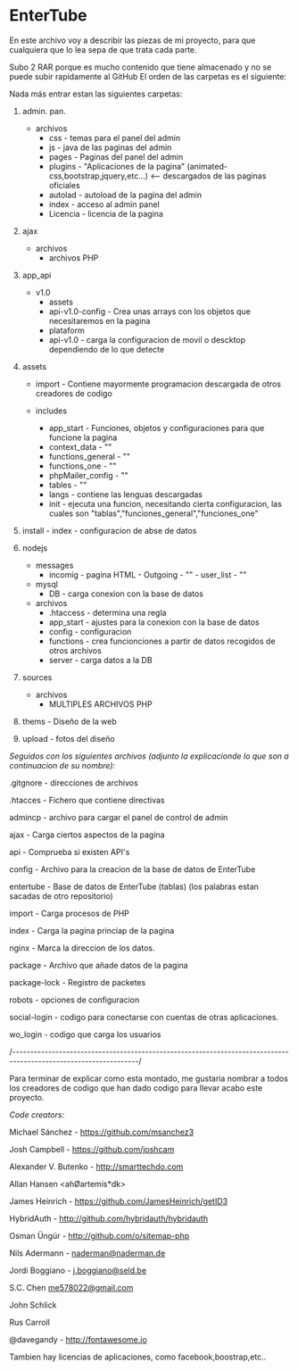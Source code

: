 # EnterTube
En este archivo voy a describir las piezas de mi proyecto, para que cualquiera que lo lea sepa de que trata cada parte.

Subo 2 RAR porque es mucho contenido que tiene almacenado y no se puede subir rapidamente al GitHub
El orden de las carpetas es el siguiente:

Nada más entrar estan las siguientes carpetas:

1. admin. pan.
    - archivos
      - css - temas para el panel del admin
      - js - java de las paginas del admin
      - pages - Paginas del panel del admin
      - plugins - "Aplicaciones de la pagina" (animated-css,bootstrap,jquery,etc...) <-- descargados de las paginas oficiales
      - autolad - autoload de la pagina del admin
      - index - acceso al admin panel
      - Licencia - licencia de la pagina
      
2. ajax
    - archivos
      - archivos PHP
3. app_api
      - v1.0
        - assets
        - api-v1.0-config - Crea unas arrays con los objetos que necesitaremos en la pagina
        - plataform
        - api-v1.0 - carga la configuracion de movil o descktop dependiendo de lo que detecte
        
4. assets
    - import - Contiene mayormente programacion descargada de otros creadores de codigo
        
    - includes
        - app_start - Funciones, objetos y configuraciones para que funcione la pagina
        - context_data - ""
        - functions_general - ""
        - functions_one - ""
        - phpMailer_config - "" 
        - tables - ""
        - langs - contiene las lenguas descargadas
        - init - ejecuta una funcion, necesitando cierta configuracion, las cuales son "tablas","funciones_general","funciones_one"
        
5. install
        - index - configuracion de abse de datos
6. nodejs
     - messages
          - incomig - pagina HTML
           - Outgoing - ""
           - user_list - ""
      - mysql
           - DB - carga conexion con la base de datos
      - archivos
        - .htaccess - determina una regla
        - app_start - ajustes para la conexion con la base de datos
        - config - configuracion
        - functions - crea funcionciones a partir de datos recogidos de otros archivos
        - server - carga datos a la DB
7. sources
      - archivos
        - MULTIPLES ARCHIVOS PHP
8. thems - Diseño de la web

9. upload - fotos del diseño

_Seguidos con los siguientes archivos (adjunto la explicacionde lo que son a continuacion de su nombre):_

.gitgnore - direcciones de archivos

.htacces - Fichero que contiene directivas

admincp - archivo para cargar el panel de control de admin

ajax - Carga ciertos aspectos de la pagina

api - Comprueba si existen API's

config - Archivo para la creacion de la base de datos de EnterTube

entertube - Base de datos de EnterTube (tablas) (los palabras estan sacadas de otro repositorio)

import - Carga procesos de PHP

index - Carga la pagina princiap de la pagina

nginx - Marca la direccion de los datos.

package - Archivo que añade datos de la pagina

package-lock - Registro de packetes

robots - opciones de configuracion

social-login - codigo para conectarse con cuentas de otras aplicaciones.

wo_login - codigo que carga los usuarios





/-----------------------------------------------------------------------------------------------------------------/

Para terminar de explicar como esta montado, me gustaria nombrar a todos los creadores de codigo que han dado codigo para llevar acabo este proyecto.


*Code creators:*

Michael Sánchez - https://github.com/msanchez3

Josh Campbell - https://github.com/joshcam

Alexander V. Butenko - http://smarttechdo.com

Allan Hansen <ahØartemis*dk>  

James Heinrich - https://github.com/JamesHeinrich/getID3 

HybridAuth - http://github.com/hybridauth/hybridauth

Osman Üngür - http://github.com/o/sitemap-php

Nils Adermann - <naderman@naderman.de>

Jordi Boggiano - <j.boggiano@seld.be>

S.C. Chen <me578022@gmail.com>

John Schlick
 
Rus Carroll

@davegandy - http://fontawesome.io

Tambien hay licencias de aplicaciones, como facebook,boostrap,etc..

